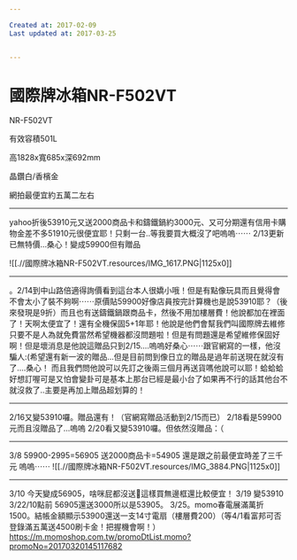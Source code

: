 ```yaml
---

Created at: 2017-02-09
Last updated at: 2017-03-25


---
```


# 國際牌冰箱NR-F502VT


NR-F502VT 

有效容積501L

高1828x寬685x深692mm

晶鑽白/香檳金

網拍最便宜約五萬二左右

* * *

yahoo折後53910元又送2000商品卡和鑄鐵鍋約3000元、又可分期還有信用卡購物金差不多51910元很便宜耶！只剩一台..等我要買大概沒了吧嗚嗚⋯⋯
2/13更新已無特價...桑心！變成59900但有贈品

![[.//國際牌冰箱NR-F502VT.resources/IMG_1617.PNG\|1125x0]]

* * *

。2/14到中山路倍適得詢價看到這台本人很嬌小哦！但是有點像玩具而且覺得會不會太小了裝不夠啊⋯⋯原價貼59900好像店員按完計算機也是說53910耶？（後來發現是9折）而且也有送鑄鐵鍋跟商品卡，然後不用加樓層費！他說都加在裡面了！天啊太便宜了！還有全機保固5+1年耶！他說是他們會幫我們叫國際牌去維修只要不是人為就免費當然希望機器都沒問題啦！但是有問題還是希望維修保固好啊！但是壞消息是他說這贈品只到2/15....嗚嗚好桑心⋯⋯跟官網寫的一樣，他沒騙人:(希望還有新一波的贈品...但是目前問到像日立的贈品是過年前送現在就沒有了....桑心！
而且我們問他說可以先訂之後兩三個月再送貨嗎他說可以耶！蛤蛤蛤好想訂喔可是又怕會變卦可是基本上那台已經是最小台了如果再不行的話其他台不就沒救了..主要是再加上贈品超划算的！

* * *

2/16又變53910囉。贈品還有！（官網寫贈品活動到2/15而已）
2/18看是59900元而且沒贈品了...嗚嗚
2/20看又變53910囉。但依然沒贈品：（

* * *

3/8 59900-2995=56905
送2000商品卡=54905
還是跟之前最便宜時差了三千元
嗚嗚⋯⋯
![[.//國際牌冰箱NR-F502VT.resources/IMG_3884.PNG\|1125x0]]

* * *

3/10 今天變成56905，啥咪屁都沒送😤這樣買無邊框還比較便宜！
3/19 變53910
3/22/10點前 56905還送3000所以是53905。
3/25。momo春電展滿萬折1500。結帳金額顯示53900還送一支14寸電扇（樓層費200）（等4/1看富邦可否登錄滿五萬送4500刷卡金！把握機會啊！）
<https://m.momoshop.com.tw/promoDtList.momo?promoNo=20170320145117682>

